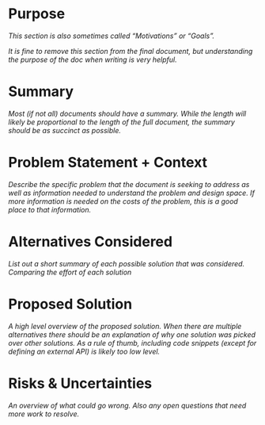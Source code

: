 # Purpose

*This section is also sometimes called “Motivations” or “Goals”.*

*It is fine to remove this section from the final document, but understanding the purpose of the doc when writing is very helpful.*

# Summary

*Most (if not all) documents should have a summary. While the length will likely be proportional to the length of the full document, the summary should be as succinct as possible.*

# Problem Statement + Context

*Describe the specific problem that the document is seeking to address as well as information needed to understand the problem and design space. If more information is needed on the costs of the problem, this is a good place to that information.*

# Alternatives Considered

*List out a short summary of each possible solution that was considered. Comparing the effort of each solution* 

# Proposed Solution

*A high level overview of the proposed solution. When there are multiple alternatives there should be an explanation of why one solution was picked over other solutions. As a rule of thumb, including code snippets (except for defining an external API) is likely too low level.*

# Risks & Uncertainties

*An overview of what could go wrong. Also any open questions that need more work to resolve.*
